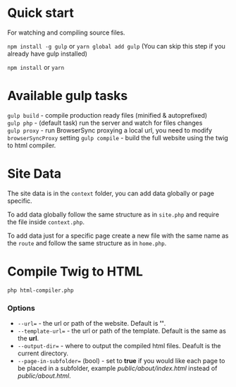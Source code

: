 # Quick start

For watching and compiling source files. 

`npm install -g gulp` or `yarn global add gulp` (You can skip this step if you already have gulp installed)

`npm install` or `yarn`

# Available gulp tasks
`gulp build` - compile production ready files (minified & autoprefixed)  
`gulp php` - (default task) run the server and watch for files changes  
`gulp proxy` - run BrowserSync proxying a local url, you need to modify `browserSyncProxy` setting
`gulp compile` - build the full website using the twig to html compiler.

# Site Data

The site data is in the `context` folder, you can add data globally or page specific.  

To add data globally follow the same structure as in `site.php` and require the file inside `context.php`.  

To add data just for a specific page create a new file with the same name as the `route` and follow the same structure as in `home.php`.

# Compile Twig to HTML

`php html-compiler.php`  

### Options
- `--url=` - the url or path of the website. Default is __'\'__.  
- `--template-url=` - the url or path of the template. Default is the same as the __url__.  
- `--output-dir=` - where to output the compiled html files. Deafult is the current directory.  
- `--page-in-subfolder=` (bool) - set to __true__ if you would like each page to be placed in a subfolder, example _public/about/index.html_ instead of _public/about.html_.  
